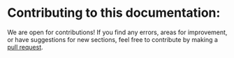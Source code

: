 # Contributing to this documentation:

We are open for contributions! If you find any errors, areas for improvement, or have suggestions for new sections, feel free to contribute by making a [pull request](https://github.com/kzx1337/constellation-developer-portal).
